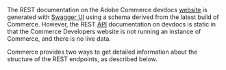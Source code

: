 The REST documentation on the Adobe Commerce devdocs [website](https://glossary.magento.com/website) is generated with [Swagger UI](http://swagger.io) using a schema derived from the latest build of Commerce. However, the REST [API](https://glossary.magento.com/api) documentation on devdocs is static in that the Commerce Developers website is not running an instance of Commerce, and there is no live data.

Commerce provides two ways to get detailed information about the structure of the REST endpoints, as described below.
